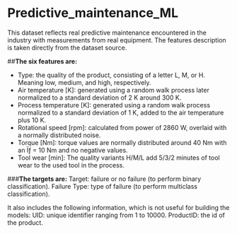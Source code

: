 # Predictive_maintenance_ML

This dataset reflects real predictive maintenance encountered in the industry with measurements from real equipment. The features description is taken directly from the dataset source.

##**The six features are:**
* Type: the quality of the product, consisting of a letter L, M, or H. Meaning low, medium, and high, respectively.
* Air temperature [K]: generated using a random walk process later normalized to a standard deviation of 2 K around 300 K.
* Process temperature [K]: generated using a random walk process normalized to a standard deviation of 1 K, added to the air temperature
plus 10 K.
* Rotational speed [rpm]: calculated from power of 2860 W, overlaid with a normally distributed noise.
* Torque [Nm]: torque values are normally distributed around 40 Nm with an Ïƒ = 10 Nm and no negative values.
* Tool wear [min]: The quality variants H/M/L add 5/3/2 minutes of tool wear to the used tool in the process.

###**The targets are:**
Target: failure or no failure (to perform binary classification).
Failure Type: type of failure (to perform multiclass classification).

It also includes the following information, which is not useful for building the models:
UID: unique identifier ranging from 1 to 10000.
ProductID: the id of the product.
